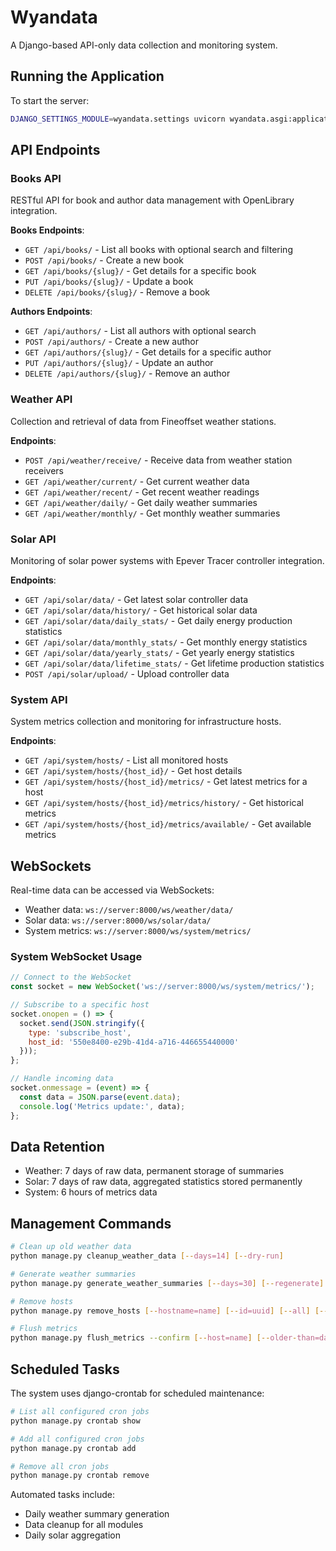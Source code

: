 # Wyandata

A Django-based API-only data collection and monitoring system.

## Running the Application

To start the server:

```bash
DJANGO_SETTINGS_MODULE=wyandata.settings uvicorn wyandata.asgi:application --host 0.0.0.0 --port 8000
```

## API Endpoints

### Books API

RESTful API for book and author data management with OpenLibrary integration.

**Books Endpoints**:

- `GET /api/books/` - List all books with optional search and filtering
- `POST /api/books/` - Create a new book
- `GET /api/books/{slug}/` - Get details for a specific book
- `PUT /api/books/{slug}/` - Update a book
- `DELETE /api/books/{slug}/` - Remove a book

**Authors Endpoints**:

- `GET /api/authors/` - List all authors with optional search
- `POST /api/authors/` - Create a new author
- `GET /api/authors/{slug}/` - Get details for a specific author
- `PUT /api/authors/{slug}/` - Update an author
- `DELETE /api/authors/{slug}/` - Remove an author

### Weather API

Collection and retrieval of data from Fineoffset weather stations.

**Endpoints**:

- `POST /api/weather/receive/` - Receive data from weather station receivers
- `GET /api/weather/current/` - Get current weather data
- `GET /api/weather/recent/` - Get recent weather readings
- `GET /api/weather/daily/` - Get daily weather summaries
- `GET /api/weather/monthly/` - Get monthly weather summaries

### Solar API

Monitoring of solar power systems with Epever Tracer controller integration.

**Endpoints**:

- `GET /api/solar/data/` - Get latest solar controller data
- `GET /api/solar/data/history/` - Get historical solar data
- `GET /api/solar/data/daily_stats/` - Get daily energy production statistics
- `GET /api/solar/data/monthly_stats/` - Get monthly energy statistics
- `GET /api/solar/data/yearly_stats/` - Get yearly energy statistics
- `GET /api/solar/data/lifetime_stats/` - Get lifetime production statistics
- `POST /api/solar/upload/` - Upload controller data

### System API

System metrics collection and monitoring for infrastructure hosts.

**Endpoints**:

- `GET /api/system/hosts/` - List all monitored hosts
- `GET /api/system/hosts/{host_id}/` - Get host details
- `GET /api/system/hosts/{host_id}/metrics/` - Get latest metrics for a host
- `GET /api/system/hosts/{host_id}/metrics/history/` - Get historical metrics
- `GET /api/system/hosts/{host_id}/metrics/available/` - Get available metrics

## WebSockets

Real-time data can be accessed via WebSockets:

- Weather data: `ws://server:8000/ws/weather/data/`
- Solar data: `ws://server:8000/ws/solar/data/`
- System metrics: `ws://server:8000/ws/system/metrics/`

### System WebSocket Usage

```javascript
// Connect to the WebSocket
const socket = new WebSocket('ws://server:8000/ws/system/metrics/');

// Subscribe to a specific host
socket.onopen = () => {
  socket.send(JSON.stringify({
    type: 'subscribe_host',
    host_id: '550e8400-e29b-41d4-a716-446655440000'
  }));
};

// Handle incoming data
socket.onmessage = (event) => {
  const data = JSON.parse(event.data);
  console.log('Metrics update:', data);
};
```

## Data Retention

- Weather: 7 days of raw data, permanent storage of summaries
- Solar: 7 days of raw data, aggregated statistics stored permanently
- System: 6 hours of metrics data

## Management Commands

```bash
# Clean up old weather data
python manage.py cleanup_weather_data [--days=14] [--dry-run]

# Generate weather summaries
python manage.py generate_weather_summaries [--days=30] [--regenerate]

# Remove hosts
python manage.py remove_hosts [--hostname=name] [--id=uuid] [--all] [--inactive]

# Flush metrics
python manage.py flush_metrics --confirm [--host=name] [--older-than=days]
```

## Scheduled Tasks

The system uses django-crontab for scheduled maintenance:

```bash
# List all configured cron jobs
python manage.py crontab show

# Add all configured cron jobs
python manage.py crontab add

# Remove all cron jobs
python manage.py crontab remove
```

Automated tasks include:
- Daily weather summary generation
- Data cleanup for all modules
- Daily solar aggregation

